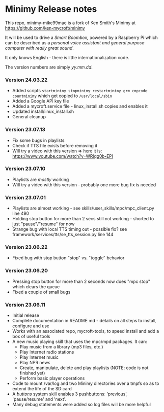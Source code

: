 # Minimy Release notes

This repo, minimy-mike99mac is a fork of Ken Smith's Minimy at https://github.com/ken-mycroft/minimy

It will be used to drive a *Smart Boombox*, powered by a Raspberry Pi which can be described as a *personal voice assistant and general purpose computer with really great sound*.

It only knows English - there is little internationalization code.

The version numbers are simply *yy.mm.dd*.

### Version 24.03.22
- Added scripts ``startminimy stopminimy restartminimy grm cmpcode countminimy`` which get copied to ``/usr/local/sbin``
- Added a Google API key file 
- Added a mycroft.service file - linux_install.sh copies and enables it
- Updated install/linux_install.sh
- General cleanup 

### Version 23.07.13
- Fix some bugs in playlists 
- Check if TTS file exists before removing it
- Will try a video with this version => here it is: https://www.youtube.com/watch?v=WRiqg0b-EPI

### Version 23.07.10
- Playlists are *mostly* working 
- Will try a video with this version - probably one more bug fix is needed

### Version 23.07.01
- Playlists are almost working - see skills/user_skills/mpc/mpc_client.py line 490                             
- Holding stop button for more than 2 secs still not working - shorted to just "pause"/"resume" for now
- Strange bug with local TTS timing out - possible fix? see framework/services/tts/se_tts_session.py line 144
 
### Version 23.06.22
- Fixed bug with stop button "stop" vs. "toggle" behavior
 
### Version 23.06.20
- Pressing stop button for more than 2 seconds now does "mpc stop" which clears the queue
- Fixed a couple of small bugs

### Version 23.06.11
- Initial release
- Complete documentation in README.md - details on all steps to install, configure and use
- Works with an associated repo, mycroft-tools, to speed install and add a box of useful tools
- A new music playing skill that uses the mpc/mpd packages. It can:
    - Play music from a library (mp3 files, etc.)
    - Play Internet radio stations
    - Play Internet music
    - Play NPR news
    - Create, manipulate, delete and play playlists (NOTE: code is not finished yet)
    - Perform basic player operations
- Code to mount /var/log and two Minimy directories over a tmpfs so as to extend the life of the SD card
- A *buttons* system skill enables 3 pushbuttons: 'previous', 'pause/resume' and 'next'.
- Many debug statements were added so log files will be more helpful

